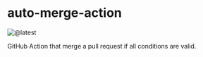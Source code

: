 # auto-merge-action

![@latest](https://img.shields.io/github/package-json/v/Leadformance/auto-merge-action?label=%40latest)

GitHub Action that merge a pull request if all conditions are valid.
